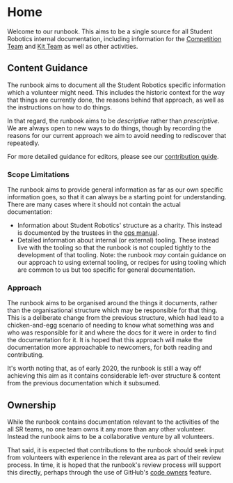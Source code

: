 # Home

Welcome to our runbook. This aims to be a single source for all Student Robotics
internal documentation, including information for the [Competition Team][competition-team]
and [Kit Team][kit-team] as well as other activities.

## Content Guidance

The runbook aims to document all the Student Robotics specific information which
a volunteer might need. This includes the historic context for the way that
things are currently done, the reasons behind that approach, as well as the
instructions on how to do things.

In that regard, the runbook aims to be _descriptive_ rather than _prescriptive_.
We are always open to new ways to do things, though by recording the reasons
for our current approach we aim to avoid needing to rediscover that repeatedly.

For more detailed guidance for editors, please see our
[contribution guide](./contributing.md).

### Scope Limitations

The runbook aims to provide general information as far as our own specific
information goes, so that it can always be a starting point for understanding.
There are many cases where it should not contain the actual documentation:

* Information about Student Robotics' structure as a charity. This instead is
  documented by the trustees in the [ops manual][ops-manual].
* Detailed information about internal (or external) tooling. These instead live
  with the tooling so that the runbook is not coupled tightly to the
  development of that tooling.
  Note: the runbook _may_ contain guidance on our approach to using external
  tooling, or recipes for using tooling which are common to us but too specific
  for general documentation.

### Approach

The runbook aims to be organised around the things it documents, rather than the
organisational structure which may be responsible for that thing.
This is a deliberate change from the previous structure, which had lead to a
chicken-and-egg scenario of needing to know what something was and who was
responsible for it and where the docs for it were in order to find the
documentation for it.
It is hoped that this approach will make the documentation more approachable to
newcomers, for both reading and contributing.

It's worth noting that, as of early 2020, the runbook is still a way off
achieving this aim as it contains considerable left-over structure & content
from the previous documentation which it subsumed.

## Ownership

While the runbook contains documentation relevant to the activities of the
all SR teams, no one team owns it any more than any other
volunteer. Instead the runbook aims to be a collaborative venture by all
volunteers.

That said, it is expected that contributions to the runbook should seek input
from volunteers with experience in the relevant area as part of their review
process. In time, it is hoped that the runbook's review process will support
this directly, perhaps through the use of GitHub's [code owners][code-owners]
feature.

[competition-team]: https://opsmanual.studentrobotics.org/annual-robotics-competition/competition-team
[kit-team]: https://opsmanual.studentrobotics.org/annual-robotics-competition/kit-team
[ops-manual]: https://opsmanual.studentrobotics.org
[code-owners]: https://help.github.com/en/github/creating-cloning-and-archiving-repositories/about-code-owners
